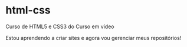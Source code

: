# html-css
Curso de HTML5 e CSS3 do Curso em vídeo

Estou aprendendo a criar sites e agora vou gerenciar meus repositórios!
